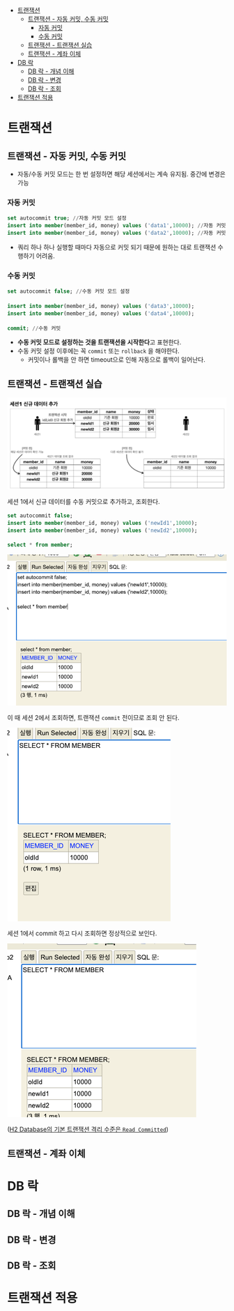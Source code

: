 <!-- TOC -->
* [트랜잭션](#트랜잭션-)
  * [트랜잭션 - 자동 커밋, 수동 커밋](#트랜잭션---자동-커밋-수동-커밋)
    * [자동 커밋](#자동-커밋)
    * [수동 커밋](#수동-커밋)
  * [트랜잭션 - 트랜잭션 실습](#트랜잭션---트랜잭션-실습)
  * [트랜잭션 - 계좌 이체](#트랜잭션---계좌-이체)
* [DB 락](#db-락)
  * [DB 락 - 개념 이해](#db-락---개념-이해)
  * [DB 락 - 변경](#db-락---변경)
  * [DB 락 - 조회](#db-락---조회)
* [트랜잭션 적용](#트랜잭션-적용)
<!-- TOC -->

# 트랜잭션 

## 트랜잭션 - 자동 커밋, 수동 커밋

- 자동/수동 커밋 모드는 한 번 설정하면 해당 세션에서는 계속 유지됨. 중간에 변경은 가능

### 자동 커밋

```sql
set autocommit true; //자동 커밋 모드 설정
insert into member(member_id, money) values ('data1',10000); //자동 커밋 
insert into member(member_id, money) values ('data2',10000); //자동 커밋
```

- 쿼리 하나 하나 실행할 때마다 자동으로 커밋 되기 때문에 원하는 대로 트랜잭션 수행하기 어려움.

### 수동 커밋

```sql
set autocommit false; //수동 커밋 모드 설정

insert into member(member_id, money) values ('data3',10000);
insert into member(member_id, money) values ('data4',10000);

commit; //수동 커밋
```

- **수동 커밋 모드로 설정하는 것을 트랜잭션을 시작한다**고 표현한다.
- 수동 커밋 설정 이후에는 꼭 `commit` 또는 `rollback` 을 해야한다.
  - 커밋이나 롤백을 안 하면 timeout으로 인해 자동으로 롤백이 일어난다. 

## 트랜잭션 - 트랜잭션 실습

 
![img.png](img/img.png)

세션 1에서 신규 데이터를 수동 커밋으로 추가하고, 조회한다.

```sql
set autocommit false; 
insert into member(member_id, money) values ('newId1',10000); 
insert into member(member_id, money) values ('newId2',10000);

select * from member;
```

![img_1.png](img/img_1.png)


이 때 세션 2에서 조회하면, 트랜잭션 `commit` 전이므로 조회 안 된다.

![img_2.png](img/img_2.png)


세션 1에서 commit 하고 다시 조회하면 정상적으로 보인다.

![img_3.png](img/img_3.png)

([H2 Database의 기본 트랜잭션 격리 수준은 `Read Committed`](https://www.h2database.com/html/advanced.html#transaction_isolation))

## 트랜잭션 - 계좌 이체

# DB 락

## DB 락 - 개념 이해

## DB 락 - 변경

## DB 락 - 조회

# 트랜잭션 적용

